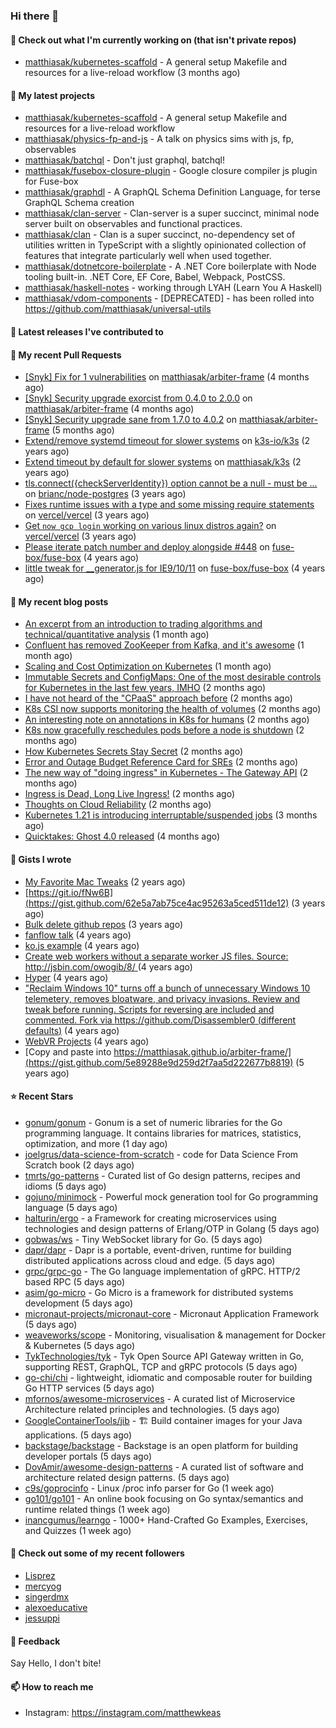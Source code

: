 ### Hi there 👋

#### 👷 Check out what I'm currently working on (that isn't private repos)

- [matthiasak/kubernetes-scaffold](https://github.com/matthiasak/kubernetes-scaffold) - A general setup Makefile and resources for a live-reload workflow (3 months ago)

#### 🌱 My latest projects

- [matthiasak/kubernetes-scaffold](https://github.com/matthiasak/kubernetes-scaffold) - A general setup Makefile and resources for a live-reload workflow
- [matthiasak/physics-fp-and-js](https://github.com/matthiasak/physics-fp-and-js) - A talk on physics sims with js, fp, observables
- [matthiasak/batchql](https://github.com/matthiasak/batchql) - Don&#39;t just graphql, batchql!
- [matthiasak/fusebox-closure-plugin](https://github.com/matthiasak/fusebox-closure-plugin) - Google closure compiler js plugin for Fuse-box
- [matthiasak/graphdl](https://github.com/matthiasak/graphdl) - A GraphQL Schema Definition Language, for terse GraphQL Schema creation
- [matthiasak/clan-server](https://github.com/matthiasak/clan-server) - Clan-server is a super succinct, minimal node server built on observables and functional practices.
- [matthiasak/clan](https://github.com/matthiasak/clan) - Clan is a super succinct, no-dependency set of utilities written in TypeScript with a slightly opinionated collection of features that integrate particularly well when used together.
- [matthiasak/dotnetcore-boilerplate](https://github.com/matthiasak/dotnetcore-boilerplate) - A .NET Core boilerplate with Node tooling built-in. .NET Core, EF Core, Babel, Webpack, PostCSS.
- [matthiasak/haskell-notes](https://github.com/matthiasak/haskell-notes) - working through LYAH (Learn You A Haskell)
- [matthiasak/vdom-components](https://github.com/matthiasak/vdom-components) - [DEPRECATED] - has been rolled into https://github.com/matthiasak/universal-utils

#### 🔭 Latest releases I've contributed to


#### 🔨 My recent Pull Requests

- [[Snyk] Fix for 1 vulnerabilities](https://github.com/matthiasak/arbiter-frame/pull/25) on [matthiasak/arbiter-frame](https://github.com/matthiasak/arbiter-frame) (4 months ago)
- [[Snyk] Security upgrade exorcist from 0.4.0 to 2.0.0](https://github.com/matthiasak/arbiter-frame/pull/24) on [matthiasak/arbiter-frame](https://github.com/matthiasak/arbiter-frame) (4 months ago)
- [[Snyk] Security upgrade sane from 1.7.0 to 4.0.2](https://github.com/matthiasak/arbiter-frame/pull/23) on [matthiasak/arbiter-frame](https://github.com/matthiasak/arbiter-frame) (5 months ago)
- [Extend/remove systemd timeout for slower systems](https://github.com/k3s-io/k3s/pull/226) on [k3s-io/k3s](https://github.com/k3s-io/k3s) (2 years ago)
- [Extend timeout by default for slower systems](https://github.com/matthiasak/k3s/pull/1) on [matthiasak/k3s](https://github.com/matthiasak/k3s) (2 years ago)
- [tls.connect({checkServerIdentity}) option cannot be a null - must be …](https://github.com/brianc/node-postgres/pull/1638) on [brianc/node-postgres](https://github.com/brianc/node-postgres) (3 years ago)
- [Fixes runtime issues with a type and some missing require statements](https://github.com/vercel/vercel/pull/946) on [vercel/vercel](https://github.com/vercel/vercel) (3 years ago)
- [Get `now gcp login` working on various linux distros again?](https://github.com/vercel/vercel/pull/944) on [vercel/vercel](https://github.com/vercel/vercel) (3 years ago)
- [Please iterate patch number and deploy alongside #448](https://github.com/fuse-box/fuse-box/pull/450) on [fuse-box/fuse-box](https://github.com/fuse-box/fuse-box) (4 years ago)
- [little tweak for __generator.js for IE9/10/11](https://github.com/fuse-box/fuse-box/pull/448) on [fuse-box/fuse-box](https://github.com/fuse-box/fuse-box) (4 years ago)

#### 📜 My recent blog posts

- [An excerpt from an introduction to trading algorithms and technical/quantitative analysis](https://keas.app/an-excerpt-from-an-introduction-to-trading-algorithms-and-technical-quantitative-analysis/) (1 month ago)
- [Confluent has removed ZooKeeper from Kafka, and it&#39;s awesome](https://keas.app/confluent-has-removed-zookeeper-from-kafka-and-its-awesome/) (1 month ago)
- [Scaling and Cost Optimization on Kubernetes](https://keas.app/scaling-architectures-and-costs/) (1 month ago)
- [Immutable Secrets and ConfigMaps: One of the most desirable controls for Kubernetes in the last few years, IMHO](https://keas.app/immutable-secrets-and-configmaps-one-of-the-most-desirable-controls-for-kubernetes-in-the-last-few-years-imho/) (2 months ago)
- [I have not heard of the &#34;CPaaS&#34; approach before](https://keas.app/i-have-not-heard-of-the-cpaas-approach-before/) (2 months ago)
- [K8s CSI now supports monitoring the health of volumes](https://keas.app/k8s-csi-now-supports-monitoring-the-health-of-volumes/) (2 months ago)
- [An interesting note on annotations in K8s for humans](https://keas.app/an-interesting-note-on-annotations-in-k8s-for-humans/) (2 months ago)
- [K8s now gracefully reschedules pods before a node is shutdown](https://keas.app/k8s-now-gracefully-reschedules-pods-before-a-node-is-shutdown/) (2 months ago)
- [How Kubernetes Secrets Stay Secret](https://keas.app/how-kubernetes-secrets-stay-secret/) (2 months ago)
- [Error and Outage Budget Reference Card for SREs](https://keas.app/error-and-outage-budget-reference-card-for-sres/) (2 months ago)
- [The new way of &#34;doing ingress&#34; in Kubernetes - The Gateway API](https://keas.app/the-new-way-of-doing-ingress-in-kubernetes-the-gateway-api/) (2 months ago)
- [Ingress is Dead, Long Live Ingress!](https://keas.app/ingress-is-dead-long-live-ingress/) (2 months ago)
- [Thoughts on Cloud Reliability](https://keas.app/cloud-operations-checklist/) (2 months ago)
- [Kubernetes 1.21 is introducing interruptable/suspended jobs](https://keas.app/kubernetes-1-21-is-introducing-interruptable-suspended-jobs/) (3 months ago)
- [Quicktakes: Ghost 4.0 released](https://keas.app/quicktakes-ghost-4-0-released/) (4 months ago)

#### 📓 Gists I wrote

- [My Favorite Mac Tweaks](https://gist.github.com/e94e962b3966e7e1015f4a62b5c2e7ff) (2 years ago)
- [https://git.io/fNw6B](https://gist.github.com/62e5a7ab75ce4ac95263a5ced511de12) (3 years ago)
- [Bulk delete github repos](https://gist.github.com/3213ba5e44be3b08bb84fb667d54d1e7) (3 years ago)
- [fanflow talk](https://gist.github.com/e983d8424a1e7d51f0e45f3a844a5b0e) (4 years ago)
- [ko.js example](https://gist.github.com/4a6bf89be55fb8748df99f8fc8d068e1) (4 years ago)
- [Create web workers without a separate worker JS files.
Source: http://jsbin.com/owogib/8/ ](https://gist.github.com/e7a7761a8d695c3f4ad39fc7c191243c) (4 years ago)
- [Hyper](https://gist.github.com/1004db7c17e6549102f764a43d8a602c) (4 years ago)
- [&#34;Reclaim Windows 10&#34; turns off a bunch of unnecessary Windows 10 telemetery, removes bloatware, and privacy invasions. Review and tweak before running. Scripts for reversing are included and commented. Fork via https://github.com/Disassembler0 (different defaults)](https://gist.github.com/8f110d34c51b6aca60b4e7291155b92e) (4 years ago)
- [WebVR Projects](https://gist.github.com/5771cff8f97e927d73233807d8cb968c) (4 years ago)
- [Copy and paste into https://matthiasak.github.io/arbiter-frame/](https://gist.github.com/5e89288e9d259d2f7aa5d222677b8819) (5 years ago)

#### ⭐ Recent Stars

- [gonum/gonum](https://github.com/gonum/gonum) - Gonum is a set of numeric libraries for the Go programming language. It contains libraries for matrices, statistics, optimization, and more (1 day ago)
- [joelgrus/data-science-from-scratch](https://github.com/joelgrus/data-science-from-scratch) - code for Data Science From Scratch book (2 days ago)
- [tmrts/go-patterns](https://github.com/tmrts/go-patterns) - Curated list of Go design patterns, recipes and idioms (5 days ago)
- [gojuno/minimock](https://github.com/gojuno/minimock) - Powerful mock generation tool for Go programming language (5 days ago)
- [halturin/ergo](https://github.com/halturin/ergo) - a Framework for creating microservices using technologies and design patterns of Erlang/OTP in Golang (5 days ago)
- [gobwas/ws](https://github.com/gobwas/ws) - Tiny WebSocket library for Go. (5 days ago)
- [dapr/dapr](https://github.com/dapr/dapr) - Dapr is a portable, event-driven, runtime for building distributed applications across cloud and edge. (5 days ago)
- [grpc/grpc-go](https://github.com/grpc/grpc-go) - The Go language implementation of gRPC. HTTP/2 based RPC (5 days ago)
- [asim/go-micro](https://github.com/asim/go-micro) - Go Micro is a framework for distributed systems development (5 days ago)
- [micronaut-projects/micronaut-core](https://github.com/micronaut-projects/micronaut-core) - Micronaut Application Framework (5 days ago)
- [weaveworks/scope](https://github.com/weaveworks/scope) - Monitoring, visualisation &amp; management for Docker &amp; Kubernetes (5 days ago)
- [TykTechnologies/tyk](https://github.com/TykTechnologies/tyk) - Tyk Open Source API Gateway written in Go, supporting REST, GraphQL, TCP and gRPC protocols (5 days ago)
- [go-chi/chi](https://github.com/go-chi/chi) - lightweight, idiomatic and composable router for building Go HTTP services (5 days ago)
- [mfornos/awesome-microservices](https://github.com/mfornos/awesome-microservices) - A curated list of Microservice Architecture related principles and technologies. (5 days ago)
- [GoogleContainerTools/jib](https://github.com/GoogleContainerTools/jib) - 🏗 Build container images for your Java applications. (5 days ago)
- [backstage/backstage](https://github.com/backstage/backstage) - Backstage is an open platform for building developer portals (5 days ago)
- [DovAmir/awesome-design-patterns](https://github.com/DovAmir/awesome-design-patterns) - A curated list of software and architecture related design patterns. (5 days ago)
- [c9s/goprocinfo](https://github.com/c9s/goprocinfo) - Linux /proc info parser for Go (1 week ago)
- [go101/go101](https://github.com/go101/go101) - An online book focusing on Go syntax/semantics and runtime related things (1 week ago)
- [inancgumus/learngo](https://github.com/inancgumus/learngo) - 1000&#43; Hand-Crafted Go Examples, Exercises, and Quizzes (1 week ago)

#### 👯 Check out some of my recent followers

- [Lisprez](https://github.com/Lisprez)
- [mercyog](https://github.com/mercyog)
- [singerdmx](https://github.com/singerdmx)
- [alexoeducative](https://github.com/alexoeducative)
- [jessuppi](https://github.com/jessuppi)

#### 💬 Feedback

Say Hello, I don't bite!

#### 📫 How to reach me

- Instagram: https://instagram.com/matthewkeas

